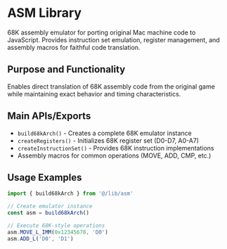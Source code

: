 # ASM Library

68K assembly emulator for porting original Mac machine code to JavaScript. Provides instruction set emulation, register management, and assembly macros for faithful code translation.

## Purpose and Functionality

Enables direct translation of 68K assembly code from the original game while maintaining exact behavior and timing characteristics.

## Main APIs/Exports

- `build68kArch()` - Creates a complete 68K emulator instance
- `createRegisters()` - Initializes 68K register set (D0-D7, A0-A7)
- `createInstructionSet()` - Provides 68K instruction implementations
- Assembly macros for common operations (MOVE, ADD, CMP, etc.)

## Usage Examples

```typescript
import { build68kArch } from '@/lib/asm'

// Create emulator instance
const asm = build68kArch()

// Execute 68K-style operations
asm.MOVE_L_IMM(0x12345678, 'D0')
asm.ADD_L('D0', 'D1')
```
